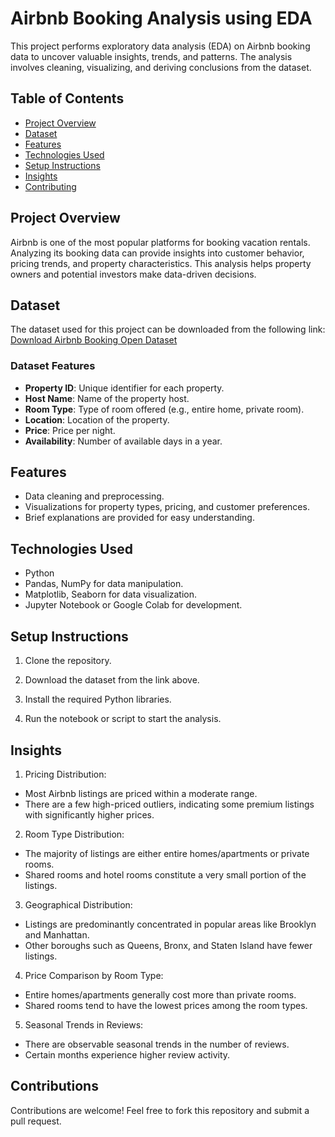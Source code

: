 # Airbnb Booking Analysis using EDA  

This project performs exploratory data analysis (EDA) on Airbnb booking data to uncover valuable insights, trends, and patterns. The analysis involves cleaning, visualizing, and deriving conclusions from the dataset.  

## Table of Contents  
- [Project Overview](#project-overview)  
- [Dataset](#dataset)  
- [Features](#features)  
- [Technologies Used](#technologies-used)  
- [Setup Instructions](#setup-instructions)  
- [Insights](#insights)  
- [Contributing](#contributing)  

## Project Overview  
Airbnb is one of the most popular platforms for booking vacation rentals. Analyzing its booking data can provide insights into customer behavior, pricing trends, and property characteristics. This analysis helps property owners and potential investors make data-driven decisions.  

## Dataset  
The dataset used for this project can be downloaded from the following link:  
[Download Airbnb Booking Open Dataset](https://drive.google.com/file/d/your-dataset-link/view?usp=sharing)  


### Dataset Features  
- **Property ID**: Unique identifier for each property.  
- **Host Name**: Name of the property host.  
- **Room Type**: Type of room offered (e.g., entire home, private room).  
- **Location**: Location of the property.  
- **Price**: Price per night.  
- **Availability**: Number of available days in a year.  

## Features  
- Data cleaning and preprocessing.  
- Visualizations for property types, pricing, and customer preferences.
- Brief explanations are provided for easy understanding.
 

## Technologies Used  
- Python  
- Pandas, NumPy for data manipulation.  
- Matplotlib, Seaborn for data visualization.  
- Jupyter Notebook or Google Colab for development.  

## Setup Instructions  
1. Clone the repository. 
   
2. Download the dataset from the link above. 

3. Install the required Python libraries.

4. Run the notebook or script to start the analysis.

## Insights
1. Pricing Distribution:
- Most Airbnb listings are priced within a moderate range.
- There are a few high-priced outliers, indicating some premium listings with significantly higher prices.

2. Room Type Distribution:
-  The majority of listings are either entire homes/apartments or private rooms.
-  Shared rooms and hotel rooms constitute a very small portion of the listings.

3. Geographical Distribution:
-  Listings are predominantly concentrated in popular areas like Brooklyn and Manhattan.
-  Other boroughs such as Queens, Bronx, and Staten Island have fewer listings.

4. Price Comparison by Room Type:
- Entire homes/apartments generally cost more than private rooms.
-  Shared rooms tend to have the lowest prices among the room types.

5. Seasonal Trends in Reviews:
-  There are observable seasonal trends in the number of reviews.
-  Certain months experience higher review activity.

## Contributions
   Contributions are welcome! Feel free to fork this repository and submit a pull request.
  


   
